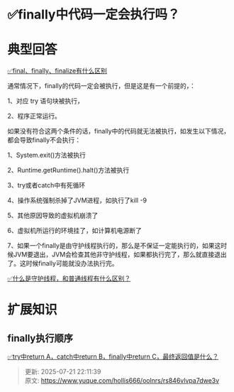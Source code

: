 # ✅finally中代码一定会执行吗？

# 典型回答


[✅final、finally、finalize有什么区别](https://www.yuque.com/hollis666/oolnrs/aptpcugzork18qpx)

 

通常情况下，finally的代码一定会被执行，但是这是有一个前提的，：

1、对应 try 语句块被执行， 

2、程序正常运行。



如果没有符合这两个条件的话，finally中的代码就无法被执行，如发生以下情况，都会导致finally不会执行：



1、System.exit()方法被执行

2、Runtime.getRuntime().halt()方法被执行

3、try或者catch中有死循环

4、操作系统强制杀掉了JVM进程，如执行了kill -9

5、其他原因导致的虚拟机崩溃了

6、虚拟机所运行的环境挂了，如计算机电源断了

7、如果一个finally是由守护线程执行的，那么是不保证一定能执行的，如果这时候JVM要退出，JVM会检查其他非守护线程，如果都执行完了，那么就直接退出了。这时候finally可能就没办法执行完。



[✅什么是守护线程，和普通线程有什么区别？](https://www.yuque.com/hollis666/oolnrs/dlg6vw)

# 扩展知识


## finally执行顺序
[✅try中return A，catch中return B，finally中return C，最终返回值是什么？](https://www.yuque.com/hollis666/oolnrs/ltw8ngs7yntrdk3a)



> 更新: 2025-07-21 22:11:39  
> 原文: <https://www.yuque.com/hollis666/oolnrs/rs846vlvpa7dwe3v>